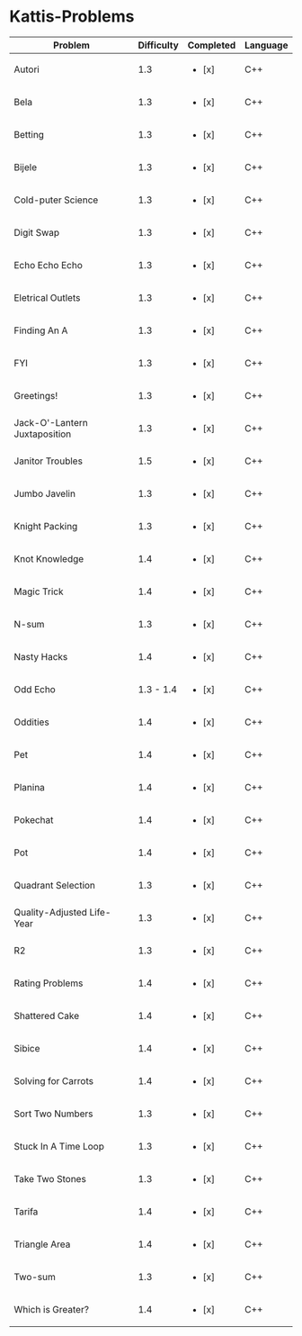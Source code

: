 # Kattis-Problems

| Problem | Difficulty | Completed | Language |
| ----------- | ----------- | ----------- | ----------- |
| Autori | 1.3 | <ul><li>[x] </li></ul> | C++ |
| Bela | 1.3 | <ul><li>[x] </li></ul> | C++ |
| Betting | 1.3 | <ul><li>[x] </li></ul> | C++ |
| Bijele | 1.3 | <ul><li>[x] </li></ul> | C++ |
| Cold-puter Science | 1.3 | <ul><li>[x] </li></ul> | C++ |
| Digit Swap | 1.3 | <ul><li>[x] </li></ul> | C++ |
| Echo Echo Echo | 1.3 | <ul><li>[x] </li></ul> | C++ |
| Eletrical Outlets | 1.3 | <ul><li>[x] </li></ul> | C++ |
| Finding An A | 1.3 | <ul><li>[x] </li></ul> | C++ |
| FYI | 1.3 | <ul><li>[x] </li></ul> | C++ |
| Greetings! | 1.3 | <ul><li>[x] </li></ul> | C++ |
| Jack-O'-Lantern Juxtaposition | 1.3 | <ul><li>[x] </li></ul> | C++ |
| Janitor Troubles | 1.5 | <ul><li>[x] </li></ul> | C++ |
| Jumbo Javelin | 1.3 | <ul><li>[x] </li></ul> | C++ |
| Knight Packing | 1.3 | <ul><li>[x] </li></ul> | C++ |
| Knot Knowledge | 1.4 | <ul><li>[x] </li></ul> | C++ |
| Magic Trick | 1.4 | <ul><li>[x] </li></ul> | C++ |
| N-sum | 1.3 | <ul><li>[x] </li></ul> | C++ |
| Nasty Hacks | 1.4 | <ul><li>[x] </li></ul> | C++ |
| Odd Echo | 1.3 - 1.4 | <ul><li>[x] </li></ul> | C++ |
| Oddities | 1.4 | <ul><li>[x] </li></ul> | C++ |
| Pet | 1.4 | <ul><li>[x] </li></ul> | C++ |
| Planina | 1.4 | <ul><li>[x] </li></ul> | C++ |
| Pokechat | 1.4 | <ul><li>[x] </li></ul> | C++ |
| Pot | 1.4 | <ul><li>[x] </li></ul> | C++ |
| Quadrant Selection | 1.3 | <ul><li>[x] </li></ul> | C++ |
| Quality-Adjusted Life-Year | 1.3 | <ul><li>[x] </li></ul> | C++ |
| R2 | 1.3 | <ul><li>[x] </li></ul> | C++ |
| Rating Problems | 1.4 | <ul><li>[x] </li></ul> | C++ |
| Shattered Cake | 1.4 | <ul><li>[x] </li></ul> | C++ |
| Sibice | 1.4 | <ul><li>[x] </li></ul> | C++ |
| Solving for Carrots | 1.4 | <ul><li>[x] </li></ul> | C++ |
| Sort Two Numbers | 1.3 | <ul><li>[x] </li></ul> | C++ |
| Stuck In A Time Loop | 1.3 | <ul><li>[x] </li></ul> | C++ |
| Take Two Stones | 1.3 | <ul><li>[x] </li></ul> | C++ |
| Tarifa | 1.4 | <ul><li>[x] </li></ul> | C++ |
| Triangle Area | 1.4 | <ul><li>[x] </li></ul> | C++ |
| Two-sum | 1.3 | <ul><li>[x] </li></ul> | C++ |
| Which is Greater? | 1.4 | <ul><li>[x] </li></ul> | C++ |